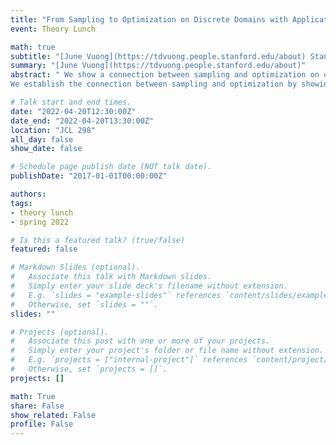 ```yaml
---
title: "From Sampling to Optimization on Discrete Domains with Applications to Determinant Maximization"
event: Theory Lunch

math: true
subtitle: "[June Vuong](https://tdvuong.people.stanford.edu/about) Stanford University"
summary: "[June Vuong](https://tdvuong.people.stanford.edu/about)"
abstract: " We show a connection between sampling and optimization on discrete domains. For a family of distributions mu defined on size k subsets of a ground set of elements that is closed under external fields, we show that rapid mixing of natural local random walks implies the existence of simple approximation algorithms to find max \mu( . ). More precisely we show that if t-step down-up random walks have spectral gap at least inverse polynomially large, then t-step local search can find max mu( . ) within a factor of k^{O(k)}. As the main application of our result, we show that 2-step local search achieves a nearly-optimal k^{O(k)}-factor approximation for MAP inference on nonsymmetric k-DPPs. This is the first nontrivial multiplicative approximation algorithm for this problem.
We establish the connection between sampling and optimization by showing that an exchange inequality, a concept rooted in discrete convex analysis, can be derived from fast mixing of local random walks. Based on joint work with Nima Anari. "

# Talk start and end times.
date: "2022-04-20T12:30:00Z"
date_end: "2022-04-20T13:30:00Z"
location: "JCL 298"
all_day: false
show_date: false

# Schedule page publish date (NOT talk date).
publishDate: "2017-01-01T00:00:00Z"

authors:
tags:
- theory lunch
- spring 2022

# Is this a featured talk? (true/false)
featured: false

# Markdown Slides (optional).
#   Associate this talk with Markdown slides.
#   Simply enter your slide deck's filename without extension.
#   E.g. `slides = "example-slides"` references `content/slides/example-slides.md`.
#   Otherwise, set `slides = ""`.
slides: ""

# Projects (optional).
#   Associate this post with one or more of your projects.
#   Simply enter your project's folder or file name without extension.
#   E.g. `projects = ["internal-project"]` references `content/project/deep-learning/index.md`.
#   Otherwise, set `projects = []`.
projects: []

math: True
share: False
show_related: False
profile: False
---
```

